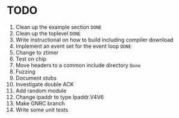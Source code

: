 # TODO #
1. Clean up the example section `DONE`
2. Clean up the toplevel `DONE`
3. Write instructional on how to build including compiler download
4. Implement an event set for the event loop `DONE`
5. Change to ztimer
6. Test on chip
7. Move headers to a common include directory `Done`
8. Fuzzing
9. Document stubs
10. Investigate double ACK
11. Add random module
12. Change ipaddr to type Ipaddr.V4V6
13. Make GNRC branch
14. Write some unit tests